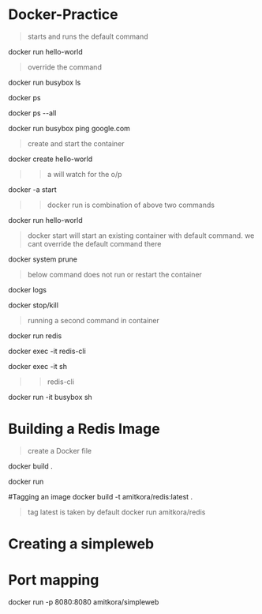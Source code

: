 ﻿# Docker-Practice
>starts and runs the default command

docker run hello-world

>override the command

docker run busybox ls

docker ps

docker ps --all

docker run busybox ping google.com

>create and start the container

docker create hello-world

>> a will watch for the o/p

docker -a start <id>

>> docker run is combination of above two commands

docker run hello-world

> docker start will start an existing container with default command. we cant override the default command there

docker system prune

>below command does not run or restart the container

docker logs <id>

docker stop/kill <id>

> running a second command in container

docker run redis

docker exec -it <id> redis-cli

docker exec -it <id> sh

>>redis-cli

>

docker run -it busybox sh

# Building a Redis Image

>create a Docker file

docker build .

docker run <id>

#Tagging an image
docker build -t amitkora/redis:latest .
>tag latest is taken by default
docker run amitkora/redis

# Creating a simpleweb

# Port mapping
docker run -p 8080:8080 amitkora/simpleweb


 




